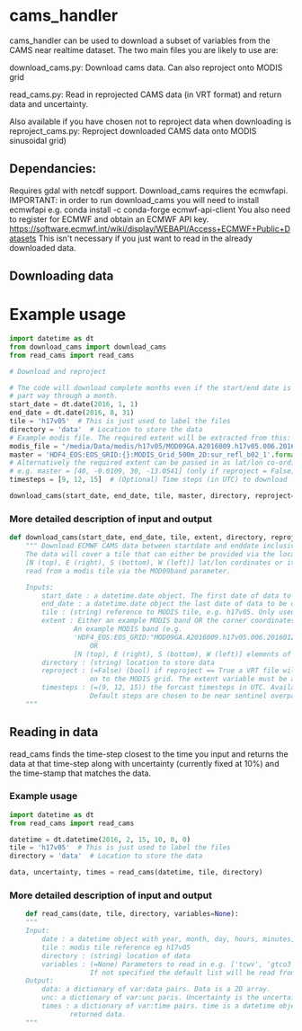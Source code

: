 # cams_handler
cams_handler can be used to download a subset of variables from the CAMS near realtime dataset. The two main files you are likely to use are:

  download_cams.py: Download cams data. Can also reproject onto MODIS grid

  read_cams.py: Read in reprojected CAMS data (in VRT format) and return data and uncertainty.

Also available if you have chosen not to reproject data when downloading is 
  reproject_cams.py: Reproject downloaded CAMS data onto MODIS sinusoidal grid)

## Dependancies:

Requires gdal with netcdf support.
Download_cams requires the ecmwfapi.
IMPORTANT: in order to run download_cams you will need to install ecmwfapi
e.g.    conda install -c conda-forge ecmwf-api-client
 You also need to register for ECMWF and obtain an ECMWF API key.
https://software.ecmwf.int/wiki/display/WEBAPI/Access+ECMWF+Public+Datasets
This isn't necessary if you just want to read in the already downloaded data.
  
  
## Downloading data

# Example usage
```python
import datetime as dt
from download_cams import download_cams
from read_cams import read_cams

# Download and reproject

# The code will download complete months even if the start/end date is
# part way through a month.
start_date = dt.date(2016, 1, 1)
end_date = dt.date(2016, 8, 31)
tile = 'h17v05'  # This is just used to label the files
directory = 'data'  # Location to store the data
# Example modis file. The required extent will be extracted from this:
modis_file = "/media/Data/modis/h17v05/MOD09GA.A2016009.h17v05.006.2016012053256.hdf"
master = 'HDF4_EOS:EOS_GRID:{}:MODIS_Grid_500m_2D:sur_refl_b02_1'.format(modis_file)
# Alternatively the required extent can be passed in as lat/lon co-ordinates
# e.g. master = [40, -0.0109, 30, -13.0541] (only if reproject = False)
timesteps = [9, 12, 15]  # (Optional) Time steps (in UTC) to download

download_cams(start_date, end_date, tile, master, directory, reproject=True,  timesteps=timesteps)
```
### More detailed description of input and output
```python
def download_cams(start_date, end_date, tile, extent, directory, reproject=False, timesteps=(9, 12, 15)):
    """ Download ECMWF CAMS data between startdate and enddate inclusive.
    The data will cover a tile that can either be provided via the location parameter as the
    [N (top), E (right), S (bottom), W (left)] lat/lon cordinates or it can be inferred from the extent of a tile as
    read from a modis tile via the MOD09band parameter.

    Inputs:
        start_date : a datetime.date object. The first date of data to be downloaded.
        end_date : a datetime.date object the last date of data to be downloaded
        tile : (string) reference to MODIS tile, e.g. h17v05. Only used in file names.
        extent : Either an example MODIS band OR the corner coordinates of the tile in lat/lon projection:
                An example MODIS band (e.g.
                'HDF4_EOS:EOS_GRID:"MOD09GA.A2016009.h17v05.006.2016012053256.hdf":MODIS_Grid_500m_2D:sur_refl_b02_1')
                    OR
                [N (top), E (right), S (bottom), W (left)] elements of tile in lat/lon projection.
        directory : (string) location to store data
        reproject : (=False) (bool) if reproject == True a VRT file will be created that includes the reprojection
                    on to the MODIS grid. The extent variable must be a MODIS band if reproject == True.
        timesteps : (=(9, 12, 15)) the forcast timesteps in UTC. Available steps are every 3 hours from 0 to 21.
                    Default steps are chosen to be near sentinel overpass times.
    """
```

## Reading in data
read_cams finds the time-step closest to the time you input and returns the data at that time-step along with uncertainty (currently fixed at 10%)  and the time-stamp that matches the data.

### Example usage

```python
import datetime as dt
from read_cams import read_cams

datetime = dt.datetime(2016, 2, 15, 10, 0, 0)
tile = 'h17v05'  # This is just used to label the files
directory = 'data'  # Location to store the data

data, uncertainty, times = read_cams(datetime, tile, directory)
```

### More detailed description of input and output

```python
    def read_cams(date, tile, directory, variables=None):
    """
    Input:
        date : a datetime object with year, month, day, hours, minutes, seconds
        tile : modis tile reference eg h17v05
        directory : (string) location of data
        variables : (=None) Parameters to read in e.g. ['tcwv', 'gtco3', 'aod550', 'sf'].
                    If not specified the default list will be read from cams_utils.
    Output:
        data: a dictionary of var:data pairs. Data is a 2D array.
        unc: a dictionary of var:unc paris. Uncertainty is the uncertainty in data.
        times : a dictionary of var:time pairs. time is a datetime object with the date and time of the
               returned data.
    """
```

